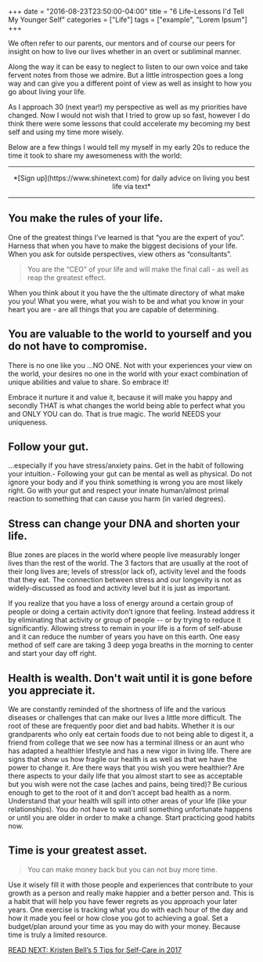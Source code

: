 +++
  date = "2016-08-23T23:50:00-04:00"
  title = "6 Life-Lessons I'd Tell My Younger Self"
  categories = ["Life"]
  tags = ["example", "Lorem Ipsum"]
+++



<span class="dropcap">W</span>e often refer to our parents, our mentors and of course our peers for insight on how to live our lives whether in an overt or subliminal manner.

Along the way it can be easy to neglect to listen to our own voice and take fervent notes from those we admire. But a little introspection goes a long way and can give you a different point of view as well as insight to how you go about living your life. 

As I approach 30 (next year!) my perspective as well as my priorities have changed. Now I would not wish that I tried to grow up so fast, however I do think there were some lessons that could accelerate my becoming my best self and using my time more wisely. 

Below are a few things I would tell my myself in my early 20s to reduce the time it took to share my awesomeness with the world:

---


<center>*[Sign up](https://www.shinetext.com) for daily advice on living you best life via text* </center>

---

## You make the rules of your life.

One of the greatest things I’ve learned is that “you are the expert of you”. Harness that when you have to make the biggest decisions of your life. When you ask for outside perspectives, view others as “consultants”. 

> You are the “CEO” of your life and will make the final call - as well as reap the greatest effect. 

When you think about it you have the the ultimate directory of what make you you! What you were, what you wish to be and what you know in your heart you are - are all things that you are capable of determining.

## You are valuable to the world to yourself and you do not have to compromise.

There is no one like you …NO ONE. Not with your experiences your view on the world, your desires no one in the world with your exact combination of unique abilities and value to share. So embrace it! 

Embrace it nurture it and value it, because it will make you happy and secondly THAT is what changes the world being able to perfect what you and ONLY YOU can do. That is true magic. The world NEEDS your uniqueness.

## Follow your gut. 

…especially if you have stress/anxiety pains.  Get in the habit of following your intuition.- Following your gut can be mental as well as physical. Do not ignore your body and if you think something is wrong you are most likely right. Go with your gut and respect your innate human/almost primal reaction to something that can cause you harm (in varied degrees).

## Stress can change your DNA and shorten your life.

Blue zones are places in the world where people live measurably longer lives than the rest of the world. The 3 factors that are usually at the root of their long lives are; levels of stress(or lack of), activity level and the foods that they eat. The connection between stress and our longevity is not as widely-discussed as food and activity level but it is just as important. 

If you realize that you have a loss of energy around a certain group of people or doing a certain activity don’t ignore that feeling. Instead address it by eliminating that activity or group of people -- or by trying to reduce it significantly. Allowing stress to remain in your life is a form of self-abuse and it can reduce the number of years you have on this earth. One easy method of self care are taking 3 deep yoga breaths in the morning to center and start your day off right.

## Health is wealth. Don't wait until it is gone before you appreciate it.

We are constantly reminded of the shortness of life and the various diseases or challenges that can make our lives a little more difficult. The root of these are frequently poor diet and bad habits. Whether it is our grandparents who only eat certain foods due to not being able to digest it, a friend from college that we see now has a terminal illness or an aunt who has adapted a healthier lifestyle and has a new vigor in living life. There are signs that show us how fragile our health is as well as that we have the power to change it. Are there ways that you wish you were healthier? Are there aspects to your daily life that you almost start to see as acceptable but you wish were not the case (aches and pains, being tired)? Be curious enough to get to the root of it and don’t accept bad health as a norm. Understand that your health will spill into other areas of your life (like your relationships). You do not have to wait until something unfortunate happens or until you are older in order to make a change. Start practicing good habits now.

## Time is your greatest asset.

> You can make money back but you can not buy more time. 

Use it wisely fill it with those people and experiences that contribute to your growth as a person and really make happier and a better person and. This is a habit that will help you have fewer regrets as you approach your later years. One exercise is tracking what you do with each hour of the day and how it made you feel or how close you got to achieving a goal. Set a budget/plan around your time as you may do with your money. Because time is truly a limited resource.
 

[READ NEXT: Kristen Bell’s 5 Tips for Self-Care in 2017
](http://advice.shinetext.com/articles/kristen-bell-5-simple-tips-for-self-care/)

<div class="pubexchange_module" id="pubexchange_below_content" data-pubexchange-module-id="2323"></div>

<script>(function(w, d, s, id) {
  w.PUBX=w.PUBX || {pub: "shine_text", discover: false, lazy: true};
  var js, pjs = d.getElementsByTagName(s)[0];
  if (d.getElementById(id)) return;
  js = d.createElement(s); js.id = id; js.async = true;
  js.src = "//main.pubexchange.com/loader.min.js";
  pjs.parentNode.insertBefore(js, pjs);
}(window, document, "script", "pubexchange-jssdk"));</script>
